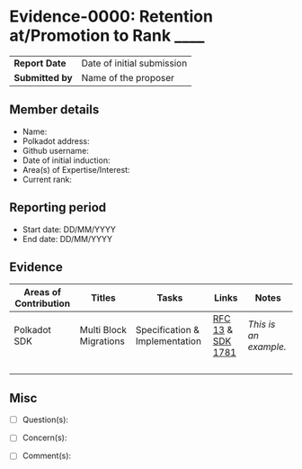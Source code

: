# Evidence-0000: Retention at/Promotion to Rank ____

|                 |                                                                                             |
| --------------- | ------------------------------------------------------------------------------------------- |
| **Report Date** | Date of initial submission                                                                  |
| **Submitted by**| Name of the proposer                                                                        |


## Member details

- Name:
- Polkadot address: 
- Github username: 
- Date of initial induction:
- Area(s) of Expertise/Interest: 
- Current rank: 


## Reporting period

- Start date: DD/MM/YYYY
- End date: DD/MM/YYYY


## Evidence

|  Areas of Contribution | Titles   | Tasks  | Links   |Notes   |
|---|---|---|---|---|
|Polkadot SDK   | Multi Block Migrations  | Specification & Implementation  | [RFC 13](https://github.com/polkadot-fellows/RFCs/pull/13) & [SDK 1781](https://github.com/paritytech/polkadot-sdk/pull/1781)  | *This is an example.*  |
|   |   |   |   |   |
|   |   |   |   |   |
|   |   |   |   |   |
|   |   |   |   |   |


## Misc

- [ ] Question(s): 

- [ ] Concern(s): 

- [ ] Comment(s): 


